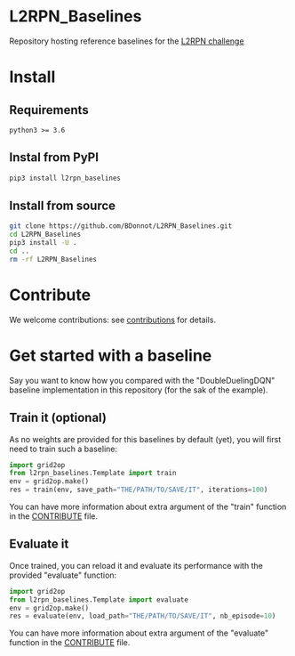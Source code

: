 # L2RPN_Baselines
Repository hosting reference baselines for the [L2RPN challenge](https://l2rpn.chalearn.org/)

# Install 

## Requirements
`python3 >= 3.6`

## Instal from PyPI
```sh
pip3 install l2rpn_baselines
```
## Install from source
```sh
git clone https://github.com/BDonnot/L2RPN_Baselines.git
cd L2RPN_Baselines
pip3 install -U .
cd ..
rm -rf L2RPN_Baselines
```

# Contribute

We welcome contributions: see [contributions](/CONTRIBUTE.md) for details.

# Get started with a baseline

Say you want to know how you compared with the "DoubleDuelingDQN" baseline implementation in this repository (for the
sak of the example).

## Train it (optional)
As no weights are provided for this baselines by default (yet), you will first need to train such a baseline:

```python
import grid2op
from l2rpn_baselines.Template import train
env = grid2op.make()
res = train(env, save_path="THE/PATH/TO/SAVE/IT", iterations=100)
```

You can have more information about extra argument of the "train" function in the 
[CONTRIBUTE](/CONTRIBUTE.md) file.

## Evaluate it
Once trained, you can reload it and evaluate its performance with the provided "evaluate" function:

```python
import grid2op
from l2rpn_baselines.Template import evaluate
env = grid2op.make()
res = evaluate(env, load_path="THE/PATH/TO/SAVE/IT", nb_episode=10)
```

You can have more information about extra argument of the "evaluate" function in the 
[CONTRIBUTE](/CONTRIBUTE.md) file.
